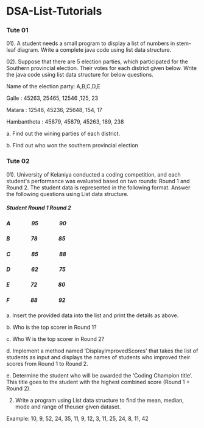 # DSA-List-Tutorials
### Tute 01 
 01). A student needs a small program to display a list of numbers in stem-leaf diagram. Write a complete java code using list data structure. 
 
 02). Suppose that there are 5 election parties, which participated for the Southern provincial election. Their votes for each district given below. Write the java code using list data structure for below questions.
 
 Name of the election party: A,B,C,D,E
 
 Galle : 45263, 25465, 12546 ,125, 23
 
 Matara : 12546, 45236, 25648, 154, 17
 
 Hambanthota : 45879, 45879, 45263, 189, 238

 a. Find out the wining parties of each district.
 
 b. Find out who won the southern provincial election
### Tute 02
01). University of Kelaniya conducted a coding competition, and each student's performance was evaluated based on two rounds: Round 1 and Round 2. The student data is represented in the
following format. Answer the following questions using List data structure.

##### Student Round 1 Round 2
##### A &emsp; &emsp; &emsp;  95 &emsp; &emsp; &emsp;  90
##### B &emsp; &emsp; &emsp;  78 &emsp; &emsp; &emsp;  85
##### C &emsp; &emsp; &emsp;  85 &emsp; &emsp; &emsp;  88
##### D &emsp; &emsp; &emsp;  62 &emsp; &emsp; &emsp;  75
##### E &emsp; &emsp; &emsp;  72 &emsp; &emsp; &emsp;  80
##### F &emsp; &emsp; &emsp;  88 &emsp; &emsp; &emsp;  92

a. Insert the provided data into the list and print the details as above.

b. Who is the top scorer in Round 1?

c. Who W is the top scorer in Round 2?

d. Implement a method named 'DisplayImprovedScores' that takes the list of students as input and displays the names of students who improved their scores from Round 1 to Round 2.

e. Determine the student who will be awarded the ‘Coding Champion title’. This title goes to the student with the highest combined score (Round 1 + Round 2).

02) Write a program using List data structure to find the mean, median, mode and range of theuser given dataset.
   
Example: 10, 9, 52, 24, 35, 11, 9, 12, 3, 11, 25, 24, 8, 11, 42
